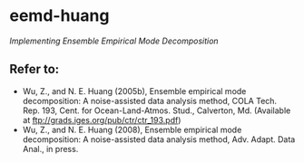 # eemd-huang
*Implementing Ensemble Empirical Mode Decomposition*

## Refer to:
* Wu, Z., and N. E. Huang (2005b), Ensemble empirical mode decomposition: A noise-assisted data analysis method, COLA Tech. Rep. 193, Cent. for Ocean-Land-Atmos. Stud., Calverton, Md. (Available at ftp://grads.iges.org/pub/ctr/ctr_193.pdf)
* Wu, Z., and N. E. Huang (2008), Ensemble empirical mode decomposition: A noise-assisted data analysis method, Adv. Adapt. Data Anal., in press.
